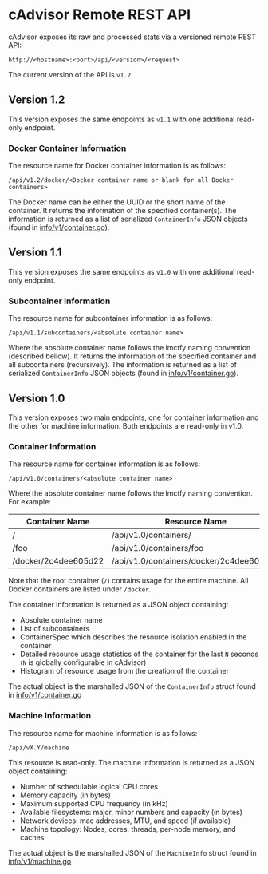 # cAdvisor Remote REST API

cAdvisor exposes its raw and processed stats via a versioned remote REST API:

`http://<hostname>:<port>/api/<version>/<request>`

The current version of the API is `v1.2`.

## Version 1.2

This version exposes the same endpoints as `v1.1` with one additional read-only endpoint.

### Docker Container Information

The resource name for Docker container information is as follows:

`/api/v1.2/docker/<Docker container name or blank for all Docker containers>`

The Docker name can be either the UUID or the short name of the container. It returns the information of the specified container(s). The information is returned as a list of serialized `ContainerInfo` JSON objects (found in [info/v1/container.go](../info/v1/container.go)).

## Version 1.1

This version exposes the same endpoints as `v1.0` with one additional read-only endpoint.

### Subcontainer Information

The resource name for subcontainer information is as follows:

`/api/v1.1/subcontainers/<absolute container name>`

Where the absolute container name follows the lmctfy naming convention (described bellow). It returns the information of the specified container and all subcontainers (recursively). The information is returned as a list of serialized `ContainerInfo` JSON objects (found in [info/v1/container.go](../info/v1/container.go)).

## Version 1.0

This version exposes two main endpoints, one for container information and the other for machine information. Both endpoints are read-only in v1.0.

### Container Information

The resource name for container information is as follows:

`/api/v1.0/containers/<absolute container name>`

Where the absolute container name follows the lmctfy naming convention. For example:

| Container Name       | Resource Name                             |
|----------------------|-------------------------------------------|
| /                    | /api/v1.0/containers/                     |
| /foo                 | /api/v1.0/containers/foo                  |
| /docker/2c4dee605d22 | /api/v1.0/containers/docker/2c4dee605d22  |

Note that the root container (`/`) contains usage for the entire machine. All Docker containers are listed under `/docker`.

The container information is returned as a JSON object containing:

- Absolute container name
- List of subcontainers
- ContainerSpec which describes the resource isolation enabled in the container
- Detailed resource usage statistics of the container for the last `N` seconds (`N` is globally configurable in cAdvisor)
- Histogram of resource usage from the creation of the container

The actual object is the marshalled JSON of the `ContainerInfo` struct found in [info/v1/container.go](../info/v1/container.go)

### Machine Information

The resource name for machine information is as follows:

`/api/vX.Y/machine`

This resource is read-only. The machine information is returned as a JSON object containing:

- Number of schedulable logical CPU cores
- Memory capacity (in bytes)
- Maximum supported CPU frequency (in kHz)
- Available filesystems: major, minor numbers and capacity (in bytes)
- Network devices: mac addresses, MTU, and speed (if available)
- Machine topology: Nodes, cores, threads, per-node memory, and caches

The actual object is the marshalled JSON of the `MachineInfo` struct found in [info/v1/machine.go](../info/v1/machine.go)
